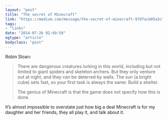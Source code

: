 ```yaml
---
layout: "post"
title: "The secret of Minecraft"
link: "https://medium.com/message/the-secret-of-minecraft-97dfacb05a3c"
tags: 
- "links"
date: "2014-07-26 02:49:58"
ogtype: "article"
bodyclass: "post"
---
```


Robin Sloan:

> There are dangerous creatures lurking in this world, including but not limited to giant spiders and skeleton archers. But they only venture out at night, and they can be deterred by walls. The sun (a bright cube) sets fast, so your first task is always the same: Build a shelter.
> 
>  The genius of Minecraft is that the game does not specify how this is done.

It’s almost impossible to overstate just how big a deal Minecraft is for my daughter and her friends, they all play it, and talk about it.